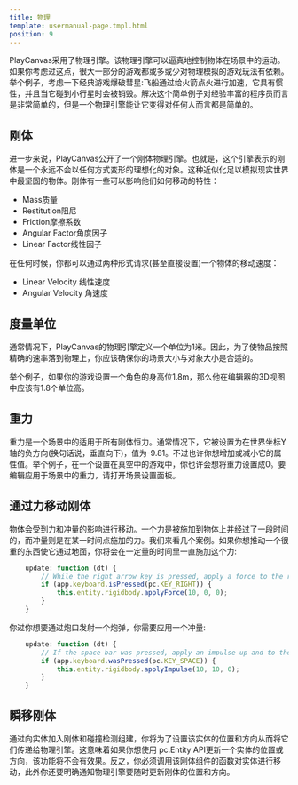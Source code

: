```yaml
---
title: 物理
template: usermanual-page.tmpl.html
position: 9
---
```


PlayCanvas采用了物理引擎。该物理引擎可以逼真地控制物体在场景中的运动。如果你考虑过这点，很大一部分的游戏都或多或少对物理模拟的游戏玩法有依赖。举个例子，考虑一下经典游戏爆破彗星:飞船通过给火箭点火进行加速，它具有惯性，并且当它碰到小行星时会被销毁。解决这个简单例子对经验丰富的程序员而言是非常简单的，但是一个物理引擎能让它变得对任何人而言都是简单的。

## 刚体

进一步来说，PlayCanvas公开了一个刚体物理引擎。也就是，这个引擎表示的刚体是一个永远不会以任何方式变形的理想化的对象。这种近似化足以模拟现实世界中最坚固的物体。刚体有一些可以影响他们如何移动的特性：

* Mass质量
* Restitution阻尼
* Friction摩擦系数
* Angular Factor角度因子
* Linear Factor线性因子

在任何时候，你都可以通过两种形式请求(甚至直接设置)一个物体的移动速度：

* Linear Velocity 线性速度
* Angular Velocity 角速度

## 度量单位

通常情况下，PlayCanvas的物理引擎定义一个单位为1米。因此，为了使物品按照精确的速率落到物理上，你应该确保你的场景大小与对象大小是合适的。

举个例子，如果你的游戏设置一个角色的身高位1.8m，那么他在编辑器的3D视图中应该有1.8个单位高。

## 重力

重力是一个场景中的适用于所有刚体恒力。通常情况下，它被设置为在世界坐标Y轴的负方向(换句话说，垂直向下)，值为-9.81。不过也许你想增加或减小它的属性值。举个例子，在一个设置在真空中的游戏中，你也许会想将重力设置成0。要编辑应用于场景中的重力，请打开场景设置面板。

## 通过力移动刚体

物体会受到力和冲量的影响进行移动。一个力是被施加到物体上并经过了一段时间的，而冲量则是在某一时间点施加的力。我们来看几个案例。如果你想推动一个很重的东西使它通过地面，你将会在一定量的时间里一直施加这个力:

```javascript
    update: function (dt) {
        // While the right arrow key is pressed, apply a force to the right
        if (app.keyboard.isPressed(pc.KEY_RIGHT)) {
            this.entity.rigidbody.applyForce(10, 0, 0);
        }
    }
```

你过你想要通过炮口发射一个炮弹，你需要应用一个冲量:

```javascript
    update: function (dt) {
        // If the space bar was pressed, apply an impulse up and to the right
        if (app.keyboard.wasPressed(pc.KEY_SPACE)) {
            this.entity.rigidbody.applyImpulse(10, 10, 0);
        }
    }
```

## 瞬移刚体

通过向实体加入刚体和碰撞检测组建，你将为了设置该实体的位置和方向从而将它们传递给物理引擎。这意味着如果你想使用 pc.Entity API更新一个实体的位置或方向，该功能将不会有效果。反之，你必须调用该刚体组件的函数对实体进行移动，此外你还要明确通知物理引擎要随时更新刚体的位置和方向。

